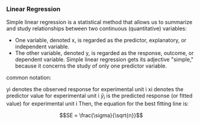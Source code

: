 ### Linear Regression
Simple linear regression is a statistical method that allows us to summarize and study relationships between two continuous (quantitative) variables:
- One variable, denoted x, is regarded as the predictor, explanatory, or independent variable.
- The other variable, denoted y, is regarded as the response, outcome, or dependent variable.
Simple linear regression gets its adjective "simple," because it concerns the study of only one predictor variable.  

common notation:

yi denotes the observed response for experimental unit i
xi denotes the predictor value for experimental unit i
$\hat{y}_i$ is the predicted response (or fitted value) for experimental unit i
Then, the equation for the best fitting line is:
```math
SE = \frac{\sigma}{\sqrt{n}}
```
